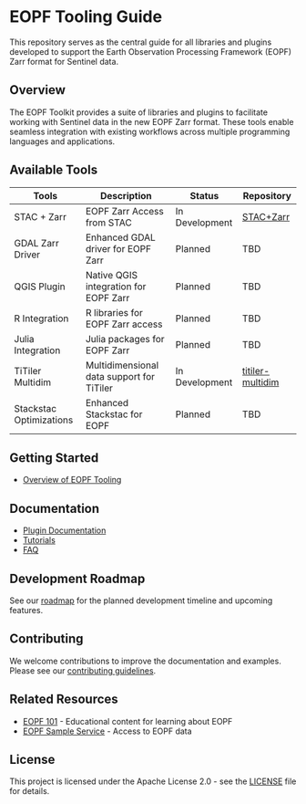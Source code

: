 # EOPF Tooling Guide

This repository serves as the central guide for all libraries and plugins developed to support the Earth Observation Processing Framework (EOPF) Zarr format for Sentinel data.

## Overview

The EOPF Toolkit provides a suite of libraries and plugins to facilitate working with Sentinel data in the new EOPF Zarr format. These tools enable seamless integration with existing workflows across multiple programming languages and applications.

## Available Tools

| Tools                   | Description                               | Status         | Repository                                                              |
| ----------------------- | ----------------------------------------- | -------------- | ----------------------------------------------------------------------- |
| STAC + Zarr             | EOPF Zarr Access from STAC                | In Development | [STAC+Zarr](docs/tutorials/stac_zarr)                                   |
| GDAL Zarr Driver        | Enhanced GDAL driver for EOPF Zarr        | Planned        | TBD                                                                     |
| QGIS Plugin             | Native QGIS integration for EOPF Zarr     | Planned        | TBD                                                                     |
| R Integration           | R libraries for EOPF Zarr access          | Planned        | TBD                                                                     |
| Julia Integration       | Julia packages for EOPF Zarr              | Planned        | TBD                                                                     |
| TiTiler Multidim        | Multidimensional data support for TiTiler | In Development | [titiler-multidim](https://github.com/developmentseed/titiler-multidim) |
| Stackstac Optimizations | Enhanced Stackstac for EOPF               | Planned        | TBD                                                                     |


## Getting Started

- [Overview of EOPF Tooling](docs/getting-started/overview.md)

## Documentation

- [Plugin Documentation](docs/plugins/)
- [Tutorials](docs/tutorials/)
- [FAQ](docs/faq.md)

## Development Roadmap

See our [roadmap](roadmap.md) for the planned development timeline and upcoming features.

## Contributing

We welcome contributions to improve the documentation and examples. Please see our [contributing guidelines](CONTRIBUTING.md).

## Related Resources

- [EOPF 101](https://github.com/sentinels-eopf-toolkit/eopf-101) - Educational content for learning about EOPF
- [EOPF Sample Service](https://eopf.copernicus.eu) - Access to EOPF data

## License

This project is licensed under the Apache License 2.0 - see the [LICENSE](LICENSE) file for details.